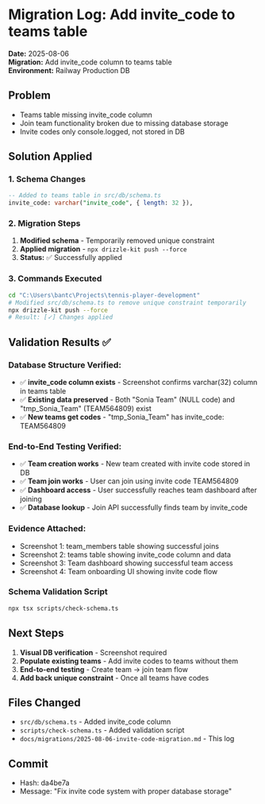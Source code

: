 # Migration Log: Add invite_code to teams table

**Date:** 2025-08-06  
**Migration:** Add invite_code column to teams table  
**Environment:** Railway Production DB  

## Problem
- Teams table missing invite_code column
- Join team functionality broken due to missing database storage
- Invite codes only console.logged, not stored in DB

## Solution Applied

### 1. Schema Changes
```sql
-- Added to teams table in src/db/schema.ts
invite_code: varchar("invite_code", { length: 32 }),
```

### 2. Migration Steps
1. **Modified schema** - Temporarily removed unique constraint
2. **Applied migration** - `npx drizzle-kit push --force`
3. **Status:** ✅ Successfully applied

### 3. Commands Executed
```bash
cd "C:\Users\bantc\Projects\tennis-player-development"
# Modified src/db/schema.ts to remove unique constraint temporarily
npx drizzle-kit push --force
# Result: [✓] Changes applied
```

## Validation Results ✅

### Database Structure Verified:
- ✅ **invite_code column exists** - Screenshot confirms varchar(32) column in teams table
- ✅ **Existing data preserved** - Both "Sonia Team" (NULL code) and "tmp_Sonia_Team" (TEAM564809) exist
- ✅ **New teams get codes** - "tmp_Sonia_Team" has invite_code: TEAM564809

### End-to-End Testing Verified:
- ✅ **Team creation works** - New team created with invite code stored in DB
- ✅ **Team join works** - User can join using invite code TEAM564809
- ✅ **Dashboard access** - User successfully reaches team dashboard after joining
- ✅ **Database lookup** - Join API successfully finds team by invite_code

### Evidence Attached:
- Screenshot 1: team_members table showing successful joins
- Screenshot 2: teams table showing invite_code column and data
- Screenshot 3: Team dashboard showing successful team access
- Screenshot 4: Team onboarding UI showing invite code flow

### Schema Validation Script
```bash
npx tsx scripts/check-schema.ts
```

## Next Steps
1. **Visual DB verification** - Screenshot required
2. **Populate existing teams** - Add invite codes to teams without them  
3. **End-to-end testing** - Create team → join team flow
4. **Add back unique constraint** - Once all teams have codes

## Files Changed
- `src/db/schema.ts` - Added invite_code column
- `scripts/check-schema.ts` - Added validation script
- `docs/migrations/2025-08-06-invite-code-migration.md` - This log

## Commit
- Hash: da4be7a
- Message: "Fix invite code system with proper database storage"